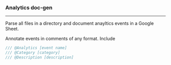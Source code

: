 ### Analytics doc-gen
---
Parse all files in a directory and document anayltics events in a Google Sheet.

Annotate events in comments of any format. Include 
```java
/// @Analytics [event name]
/// @Category [category]
/// @Description [description]
``` 
